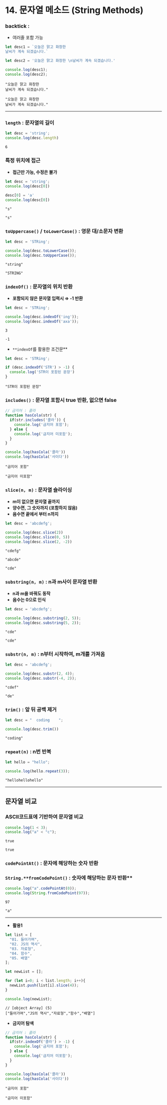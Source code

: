 # 14. 문자열 메소드 (String Methods)

### backtick : ` `

- 여러줄 포함 가능

```jsx
let desc1 = `오늘은 맑고 화창한
날씨가 계속 되겠습니다.`

let desc2 = '오늘은 맑고 화창한 \n날씨가 계속 되겠습니다.'

console.log(desc1);
console.log(desc2);
```

```
"오늘은 맑고 화창한
날씨가 계속 되겠습니다."

"오늘은 맑고 화창한
날씨가 계속 되겠습니다."
```

---

### `length` : 문자열의 길이

```jsx
let desc = 'string';
console.log(desc.length)
```

```
6
```

### 특정 위치에 접근

- **접근만 가능, 수정은 불가**

```jsx
let desc = 'string';
console.log(desc[0])

desc[0] = 'a'
console.log(desc[0])
```

```
"s"

"s"
```

### `toUppercase()` / `toLowerCase()` : 영문 대/소문자 변환

```jsx
let desc = 'STRing';

console.log(desc.toLowerCase());
console.log(desc.toUpperCase());
```

```
"string"

"STRING"
```

### `indexOf()` : 문자열의 위치 반환

- **포함되지 않은 문자열 입력시 ⇒ -1 반환**

```jsx
let desc = 'STRing';

console.log(desc.indexOf('ing'));
console.log(desc.indexOf('axa'));
```

```
3

-1
```

- `**indexOf`를 활용한 조건문**

```jsx
let desc = 'STRing';

if (desc.indexOf('STR') > -1) {
  console.log('STR이 포함된 문장')
}
```

```
"STR이 포함된 문장"
```

### `includes()` : 문자열 포함시 true 반환, 없으면 false

```jsx
// 금지어 : 콜라
function hasCola(str) {
  if(str.includes('콜라')) {
    console.log('금지어 포함');
  } else {
    console.log('금지어 미포함');
  }
}

console.log(hasCola('콜라'))
console.log(hasCola('사이다'))
```

```
"금지어 포함"

"금지어 미포함"
```

### `slice(n, m)` : 문자열 슬라이싱

- **m이 없으면 문자열 끝까지**
- **양수면, 그 숫자까지 (포함하지 않음)**
- **음수면 끝에서 부터 n까지**

```jsx
let desc = 'abcdefg';

console.log(desc.slice(2))
console.log(desc.slice(0, 5))
console.log(desc.slice(2, -2))
```

```
"cdefg"

"abcde"

"cde"
```

### `substring(n, m)` : **n과 m사이 문자열 반환**

- **n과 m을 바꿔도 동작**
- **음수는 0으로 인식**

```jsx
let desc = 'abcdefg';

console.log(desc.substring(2, 5));
console.log(desc.substring(5, 2));
```

```
"cde"

"cde"
```

### `substr(n, m)` : n부터 시작하여, m개를 가져옴

```jsx
let desc = 'abcdefg';

console.log(desc.substr(2, 4));
console.log(desc.substr(-4, 2));
```

```
"cdef"

"de"
```

### `trim()` : 앞 뒤 공백 제거

```jsx
let desc = "  coding    ";

console.log(desc.trim())
```

```
"coding"
```

### `repeat(n)` : n번 반복

```jsx
let hello = "hello";

console.log(hello.repeat(3));
```

```
"hellohellohello"
```

---

## 문자열 비교

### ASCII코드표에 기반하여 문자열 비교

```jsx
console.log(1 < 3);
console.log("a" < "c");
```

```
true

true
```

### `codePointAt()` : 문자에 해당하는 숫자 반환

### `String.**fromCodePoint()` : 숫자에 해당하는 문자 반환**

```jsx
console.log("a".codePointAt(0));
console.log(String.fromCodePoint(97));
```

```
97

"a"
```

---

- **활용1**

```jsx
let list = [
  "01. 들어가며",
  "02. JS의 역사",
  "03. 자료형",
  "04. 함수",
  "05. 배열"
];

let newList = [];

for (let i=0; i < list.length; i++){
  newList.push(list[i].slice(4));
}

console.log(newList);
```

```
// [object Array] (5)
["들어가며","JS의 역사","자료형","함수","배열"]
```

- **금지어 탐색**

```jsx
// 금지어 : 콜라
function hasCola(str) {
  if(str.indexOf('콜라') > -1) {
    console.log('금지어 포함');
  } else {
    console.log('금지어 미포함');
  }
}

console.log(hasCola('콜라'))
console.log(hasCola('사이다'))
```

```
"금지어 포함"

"금지어 미포함"
```